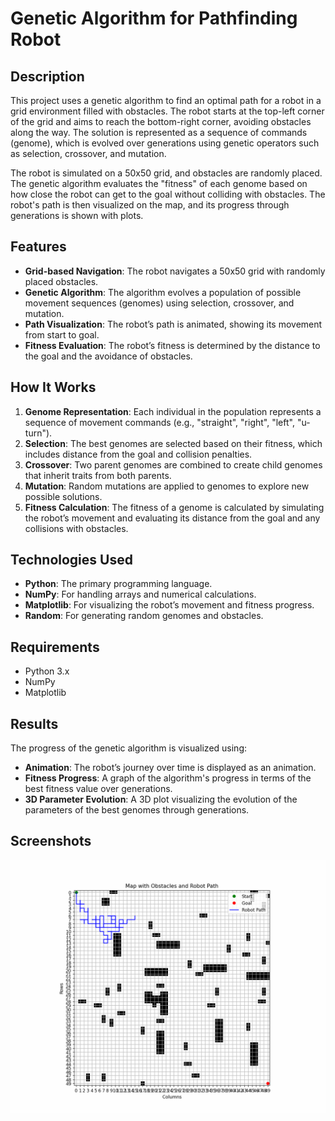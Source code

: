 # Genetic Algorithm for Pathfinding Robot

## Description
This project uses a genetic algorithm to find an optimal path for a robot in a grid environment filled with obstacles. The robot starts at the top-left corner of the grid and aims to reach the bottom-right corner, avoiding obstacles along the way. The solution is represented as a sequence of commands (genome), which is evolved over generations using genetic operators such as selection, crossover, and mutation.

The robot is simulated on a 50x50 grid, and obstacles are randomly placed. The genetic algorithm evaluates the "fitness" of each genome based on how close the robot can get to the goal without colliding with obstacles. The robot's path is then visualized on the map, and its progress through generations is shown with plots.

## Features
- **Grid-based Navigation**: The robot navigates a 50x50 grid with randomly placed obstacles.
- **Genetic Algorithm**: The algorithm evolves a population of possible movement sequences (genomes) using selection, crossover, and mutation.
- **Path Visualization**: The robot’s path is animated, showing its movement from start to goal.
- **Fitness Evaluation**: The robot’s fitness is determined by the distance to the goal and the avoidance of obstacles.

## How It Works
1. **Genome Representation**: Each individual in the population represents a sequence of movement commands (e.g., "straight", "right", "left", "u-turn").
2. **Selection**: The best genomes are selected based on their fitness, which includes distance from the goal and collision penalties.
3. **Crossover**: Two parent genomes are combined to create child genomes that inherit traits from both parents.
4. **Mutation**: Random mutations are applied to genomes to explore new possible solutions.
5. **Fitness Calculation**: The fitness of a genome is calculated by simulating the robot’s movement and evaluating its distance from the goal and any collisions with obstacles.

## Technologies Used
- **Python**: The primary programming language.
- **NumPy**: For handling arrays and numerical calculations.
- **Matplotlib**: For visualizing the robot’s movement and fitness progress.
- **Random**: For generating random genomes and obstacles.
  
## Requirements
- Python 3.x
- NumPy
- Matplotlib

## Results
The progress of the genetic algorithm is visualized using:
- **Animation**: The robot’s journey over time is displayed as an animation.
- **Fitness Progress**: A graph of the algorithm's progress in terms of the best fitness value over generations.
- **3D Parameter Evolution**: A 3D plot visualizing the evolution of the parameters of the best genomes through generations.

## Screenshots
![Robot Path](robot_path.gif)
